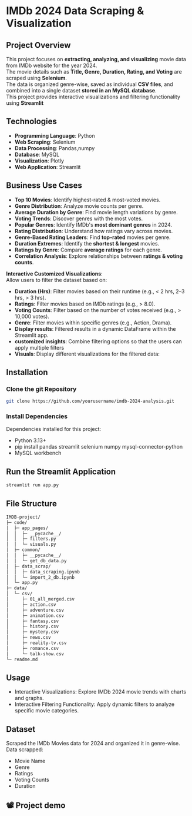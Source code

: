 # IMDb 2024 Data Scraping & Visualization 

## Project Overview  
This project focuses on **extracting, analyzing, and visualizing** movie data from IMDb website for the year 2024.  
The movie details such as **Title, Genre, Duration, Rating, and Voting** are scraped using **Selenium**.  
The data is organized genre-wise, saved as individual **CSV files**, and combined into a single dataset **stored in an MySQL database**.  
This project provides interactive visualizations and filtering functionality using **Streamlit**   

## Technologies  
- **Programming Language**: Python  
- **Web Scraping**: Selenium  
- **Data Processing**: Pandas,numpy  
- **Database**: MySQL  
- **Visualization**: Plotly 
- **Web Application**: Streamlit  

## Business Use Cases  
 - **Top 10 Movies**: Identify highest-rated & most-voted movies.  
 - **Genre Distribution**: Analyze movie counts per genre.  
 - **Average Duration by Genre**: Find movie length variations by genre.  
 - **Voting Trends**: Discover genres with the most votes.  
 - **Popular Genres**: Identify IMDb's **most dominant genres** in 2024.  
 - **Rating Distribution**: Understand how ratings vary across movies.  
 - **Genre-Based Rating Leaders**: Find **top-rated** movies per genre.  
 - **Duration Extremes**: Identify the **shortest & longest** movies.  
 - **Ratings by Genre**: Compare **average ratings** for each genre.  
 - **Correlation Analysis**: Explore relationships between **ratings & voting counts**.  

**Interactive Customized Visualizations**:   
  Allow users to filter the dataset based on:
  - **Duration (Hrs)**: Filter movies based on their runtime (e.g., < 2 hrs, 2–3 hrs, > 3 hrs).
  - **Ratings**: Filter movies based on IMDb ratings (e.g., > 8.0).
  - **Voting Counts**: Filter based on the number of votes received (e.g., > 10,000 votes).
  - **Genre**: Filter movies within specific genres (e.g., Action, Drama).
  - **Display results**: Filtered results in a dynamic DataFrame within the Streamlit app.
  - **customized insights**: Combine filtering options so that the users can apply multiple filters 
  - **Visuals**: Display different visualizations for the filtered data:


## Installation  
### Clone the git Repository  
```bash
git clone https://github.com/yourusername/imdb-2024-analysis.git
```

### Install Dependencies
Dependencies installed for this project:
- Python 3.13+
- pip install pandas streamlit selenium numpy mysql-connector-python
- MySQL workbench

## Run the Streamlit Application
```bash
streamlit run app.py
```

## File Structure
```bash
IMDB-project/
├─ code/
│  ├─ app_pages/
│  │  ├─ __pycache__/
│  │  ├─ filters.py
│  │  └─ visuals.py
│  ├─ common/
│  │  ├─ __pycache__/
│  │  └─ get_db_data.py
│  ├─ data_scrap/
│  │  ├─ data_scraping.ipynb
│  │  └─ import_2_db.ipynb
│  └─ app.py
├─ data/
│  └─ csv/
│     ├─ 01_all_merged.csv
│     ├─ action.csv
│     ├─ adventure.csv
│     ├─ animation.csv
│     ├─ fantasy.csv
│     ├─ history.csv
│     ├─ mystery.csv
│     ├─ news.csv
│     ├─ reality-tv.csv
│     ├─ romance.csv
│     └─ talk-show.csv
└─ readme.md
```

## Usage
  - Interactive Visualizations: Explore IMDb 2024 movie trends with charts and graphs.
  - Interactive Filtering Functionality: Apply dynamic filters to analyze specific movie categories.

## Dataset
  Scraped the IMDb Movies data for 2024 and organized it in genre-wise.
  Data scrapped:
  
  - Movie Name
  - Genre
  - Ratings
  - Voting Counts
  - Duration

## 📽️ Project demo

